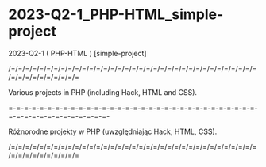 # 2023-Q2-1_PHP-HTML_simple-project
2023-Q2-1 ( PHP-HTML ) [simple-project]

/=/=/=/=/=/=/=/=/=/=/=/=/=/=/=/=/=/=/=/=/=/=/=/=/=/=/=/=/=/=/=/=/=/=/=/=/=/=/=/=/=/=/=/=/=

Various projects in PHP (including Hack, HTML and CSS).

=-=-=-=-=-=-=-=-=-=-=-=-=-=-=-=-=-=-=-=-=-=-=-=-=-=-=-=-=-=-=-=-=-=-=-=-=-=-=-=-=-=-=-=-=-

Różnorodne projekty w PHP (uwzględniając Hack, HTML, CSS).

/=/=/=/=/=/=/=/=/=/=/=/=/=/=/=/=/=/=/=/=/=/=/=/=/=/=/=/=/=/=/=/=/=/=/=/=/=/=/=/=/=/=/=/=/=
